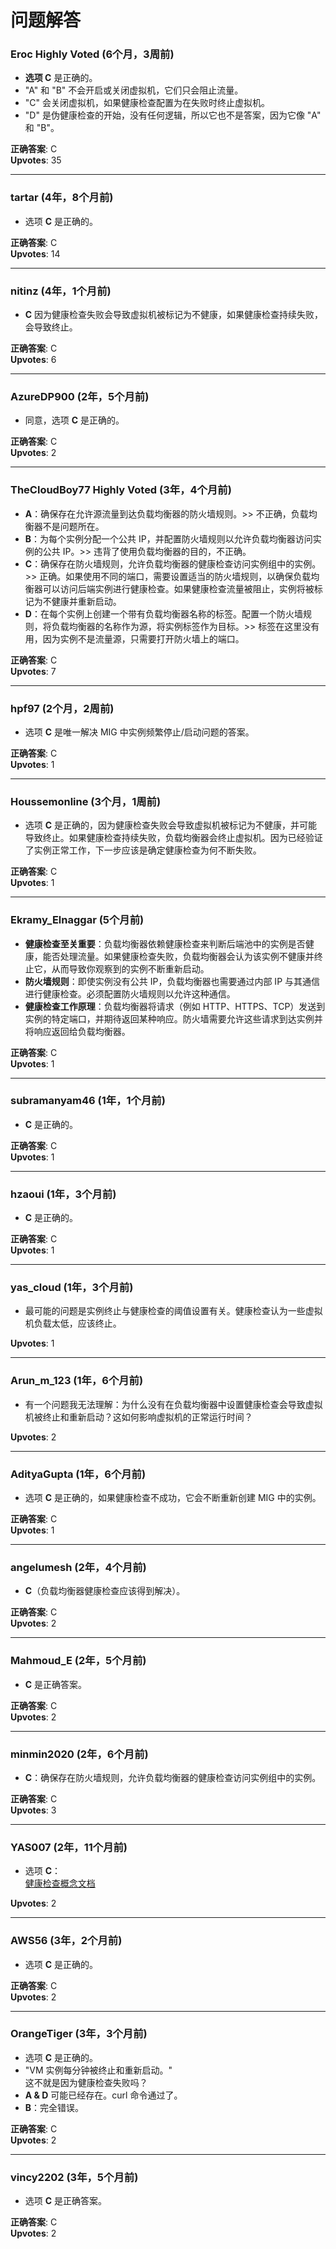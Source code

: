 # 问题解答
  
### Eroc Highly Voted (6个月，3周前)  
- **选项 C** 是正确的。
- "A" 和 "B" 不会开启或关闭虚拟机，它们只会阻止流量。
- "C" 会关闭虚拟机，如果健康检查配置为在失败时终止虚拟机。
- "D" 是伪健康检查的开始，没有任何逻辑，所以它也不是答案，因为它像 "A" 和 "B"。
  
**正确答案**: C    
**Upvotes**: 35
  
---  
  
### tartar (4年，8个月前)  
- 选项 **C** 是正确的。
  
**正确答案**: C    
**Upvotes**: 14
  
---  
  
### nitinz (4年，1个月前)  
- **C** 因为健康检查失败会导致虚拟机被标记为不健康，如果健康检查持续失败，会导致终止。
  
**正确答案**: C    
**Upvotes**: 6
  
---  
  
### AzureDP900 (2年，5个月前)  
- 同意，选项 **C** 是正确的。
  
**正确答案**: C    
**Upvotes**: 2
  
---  
  
### TheCloudBoy77 Highly Voted (3年，4个月前)  
- **A**：确保存在允许源流量到达负载均衡器的防火墙规则。>> 不正确，负载均衡器不是问题所在。
- **B**：为每个实例分配一个公共 IP，并配置防火墙规则以允许负载均衡器访问实例的公共 IP。>> 违背了使用负载均衡器的目的，不正确。
- **C**：确保存在防火墙规则，允许负载均衡器的健康检查访问实例组中的实例。>> 正确。如果使用不同的端口，需要设置适当的防火墙规则，以确保负载均衡器可以访问后端实例进行健康检查。如果健康检查流量被阻止，实例将被标记为不健康并重新启动。
- **D**：在每个实例上创建一个带有负载均衡器名称的标签。配置一个防火墙规则，将负载均衡器的名称作为源，将实例标签作为目标。>> 标签在这里没有用，因为实例不是流量源，只需要打开防火墙上的端口。
  
**正确答案**: C    
**Upvotes**: 7
  
---  
  
### hpf97 (2个月，2周前)  
- 选项 **C** 是唯一解决 MIG 中实例频繁停止/启动问题的答案。
  
**正确答案**: C    
**Upvotes**: 1
  
---  
  
### Houssemonline (3个月，1周前)  
- 选项 **C** 是正确的，因为健康检查失败会导致虚拟机被标记为不健康，并可能导致终止。如果健康检查持续失败，负载均衡器会终止虚拟机。因为已经验证了实例正常工作，下一步应该是确定健康检查为何不断失败。
  
**正确答案**: C    
**Upvotes**: 1
  
---  
  
### Ekramy_Elnaggar (5个月前)  
- **健康检查至关重要**：负载均衡器依赖健康检查来判断后端池中的实例是否健康，能否处理流量。如果健康检查失败，负载均衡器会认为该实例不健康并终止它，从而导致你观察到的实例不断重新启动。
- **防火墙规则**：即使实例没有公共 IP，负载均衡器也需要通过内部 IP 与其通信进行健康检查。必须配置防火墙规则以允许这种通信。
- **健康检查工作原理**：负载均衡器将请求（例如 HTTP、HTTPS、TCP）发送到实例的特定端口，并期待返回某种响应。防火墙需要允许这些请求到达实例并将响应返回给负载均衡器。
  
**正确答案**: C    
**Upvotes**: 1
  
---  
  
### subramanyam46 (1年，1个月前)  
- **C** 是正确的。
  
**正确答案**: C    
**Upvotes**: 1
  
---  
  
### hzaoui (1年，3个月前)  
- **C** 是正确的。
  
**正确答案**: C    
**Upvotes**: 1
  
---  
  
### yas_cloud (1年，3个月前)  
- 最可能的问题是实例终止与健康检查的阈值设置有关。健康检查认为一些虚拟机负载太低，应该终止。
  
**Upvotes**: 1
  
---  
  
### Arun_m_123 (1年，6个月前)  
- 有一个问题我无法理解：为什么没有在负载均衡器中设置健康检查会导致虚拟机被终止和重新启动？这如何影响虚拟机的正常运行时间？
  
**Upvotes**: 2
  
---  
  
### AdityaGupta (1年，6个月前)  
- 选项 **C** 是正确的，如果健康检查不成功，它会不断重新创建 MIG 中的实例。
  
**正确答案**: C    
**Upvotes**: 1
  
---  
  
### angelumesh (2年，4个月前)  
- **C**（负载均衡器健康检查应该得到解决）。
  
**正确答案**: C    
**Upvotes**: 2
  
---  
  
### Mahmoud_E (2年，5个月前)  
- **C** 是正确答案。
  
**正确答案**: C    
**Upvotes**: 2
  
---  
  
### minmin2020 (2年，6个月前)  
- **C**：确保存在防火墙规则，允许负载均衡器的健康检查访问实例组中的实例。
  
**正确答案**: C    
**Upvotes**: 3
  
---  
  
### YAS007 (2年，11个月前)  
- 选项 **C**：    
  [健康检查概念文档](https://cloud.google.com/load-balancing/docs/health-check-concepts#ip-ranges)  
  
**Upvotes**: 2
  
---  
  
### AWS56 (3年，2个月前)  
- 选项 **C** 是正确的。
  
**正确答案**: C    
**Upvotes**: 2
  
---  
  
### OrangeTiger (3年，3个月前)  
- 选项 **C** 是正确的。
- "VM 实例每分钟被终止和重新启动。"    
  这不就是因为健康检查失败吗？
- **A & D** 可能已经存在。curl 命令通过了。
- **B**：完全错误。
  
**正确答案**: C    
**Upvotes**: 2
  
---  
  
### vincy2202 (3年，5个月前)  
- 选项 **C** 是正确答案。
  
**正确答案**: C    
**Upvotes**: 2
